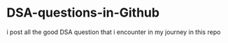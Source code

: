 # DSA-questions-in-Github
i post all the good DSA question that i encounter in my journey in this repo
